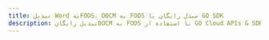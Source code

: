 ---title: تبدیل Word بهFODS، DOCM به FODS مبدل رایگان یا GO SDKdescription: تبدیل رایگانDOCM به FODS با استفاده از GO Cloud APIs & SDK. همچنین اسناد Microsoft Word و OpenOffice را در Cloud ایجاد، ویرایش و رندر کنید.---
